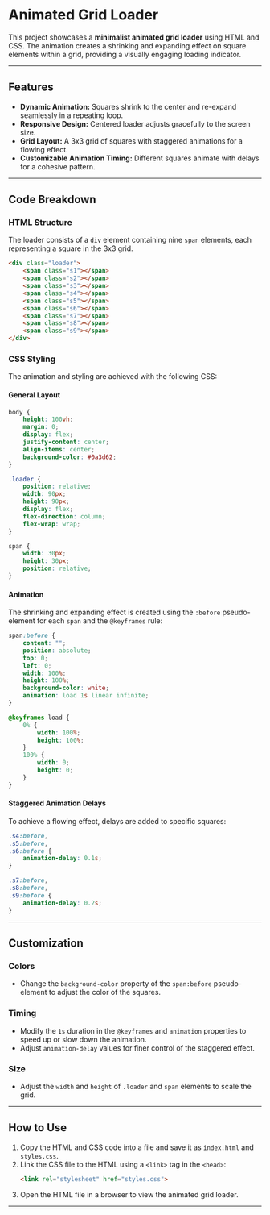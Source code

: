 # Animated Grid Loader

This project showcases a **minimalist animated grid loader** using HTML and CSS. The animation creates a shrinking and expanding effect on square elements within a grid, providing a visually engaging loading indicator.

---

## Features

- **Dynamic Animation:** Squares shrink to the center and re-expand seamlessly in a repeating loop.
- **Responsive Design:** Centered loader adjusts gracefully to the screen size.
- **Grid Layout:** A 3x3 grid of squares with staggered animations for a flowing effect.
- **Customizable Animation Timing:** Different squares animate with delays for a cohesive pattern.

---

## Code Breakdown

### HTML Structure

The loader consists of a `div` element containing nine `span` elements, each representing a square in the 3x3 grid.

```html
<div class="loader">
    <span class="s1"></span>
    <span class="s2"></span>
    <span class="s3"></span>
    <span class="s4"></span>
    <span class="s5"></span>
    <span class="s6"></span>
    <span class="s7"></span>
    <span class="s8"></span>
    <span class="s9"></span>
</div>
```

### CSS Styling

The animation and styling are achieved with the following CSS:

#### General Layout
```css
body {
    height: 100vh;
    margin: 0;
    display: flex;
    justify-content: center;
    align-items: center;
    background-color: #0a3d62;
}

.loader {
    position: relative;
    width: 90px;
    height: 90px;
    display: flex;
    flex-direction: column;
    flex-wrap: wrap;
}

span {
    width: 30px;
    height: 30px;
    position: relative;
}
```

#### Animation
The shrinking and expanding effect is created using the `:before` pseudo-element for each `span` and the `@keyframes` rule:

```css
span:before {
    content: "";
    position: absolute;
    top: 0;
    left: 0;
    width: 100%;
    height: 100%;
    background-color: white;
    animation: load 1s linear infinite;
}

@keyframes load {
    0% {
        width: 100%;
        height: 100%;
    }
    100% {
        width: 0;
        height: 0;
    }
}
```

#### Staggered Animation Delays
To achieve a flowing effect, delays are added to specific squares:

```css
.s4:before,
.s5:before,
.s6:before {
    animation-delay: 0.1s;
}

.s7:before,
.s8:before,
.s9:before {
    animation-delay: 0.2s;
}
```

---

## Customization

### Colors
- Change the `background-color` property of the `span:before` pseudo-element to adjust the color of the squares.

### Timing
- Modify the `1s` duration in the `@keyframes` and `animation` properties to speed up or slow down the animation.
- Adjust `animation-delay` values for finer control of the staggered effect.

### Size
- Adjust the `width` and `height` of `.loader` and `span` elements to scale the grid.

---

## How to Use

1. Copy the HTML and CSS code into a file and save it as `index.html` and `styles.css`.
2. Link the CSS file to the HTML using a `<link>` tag in the `<head>`:
   ```html
   <link rel="stylesheet" href="styles.css">
   ```
3. Open the HTML file in a browser to view the animated grid loader.

---

